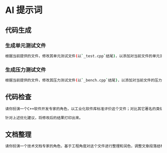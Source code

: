 # AI 提示词

## 代码生成

### 生成单元测试文件

```sh
根据当前提供的文件，修改其单元测试文件(以`_test.cpp`结尾)，以添加对当前文件的单元测试。
```

### 生成压力测试文件

```sh
根据当前提供的文件，修改其压力测试文件(以`_bench.cpp`结尾)，以添加对当前文件的压力测试。
```

## 代码检查

```sh
请你扮演一个C++软件开发专家的角色，以工业化软件库标准评价这个文件；对比其它著名的类似项目，基于工程角度指出有哪些可以优化的地方（如：性能，安全性（内存管理与资源控制），可靠性，架构设计（扩展性，兼容性，通用性），简洁性）；并对该文件进行总体评分。

针对上述优化建议，将修改后的结果打印出来。
```

## 文档整理

```sh
请你扮演一个技术文档专家的角色，基于工程角度对这个文件进行整理和润色，调整文章段落结构，补充缺失的相关内容，适当增加一些说明和导语，削减冗余或不重要的内容，查找错别字，提升其专业性和可读性；并对该文件进行总体评分。
```
